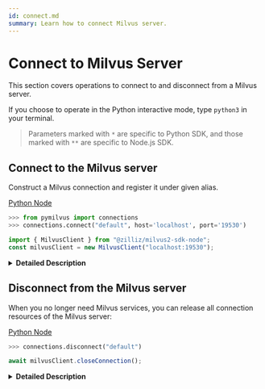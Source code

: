 ```yaml
---
id: connect.md
summary: Learn how to connect Milvus server.
---
```


# Connect to Milvus Server

This section covers operations to connect to and disconnect from a Milvus server.

If you choose to operate in the Python interactive mode, type `python3` in your terminal.

> Parameters marked with `*` are specific to Python SDK, and those marked with `**` are specific to Node.js SDK.


## Connect to the Milvus server

Construct a Milvus connection and register it under given alias.

<div class="multipleCode">
  <a href="?python">Python </a>
  <a href="?javascript">Node</a>
</div>


```python
>>> from pymilvus import connections
>>> connections.connect("default", host='localhost', port='19530')
```

```javascript
import { MilvusClient } from "@zilliz/milvus2-sdk-node";
const milvusClient = new MilvusClient("localhost:19530");
```

<details>
  <summary><b>Detailed Description</b></summary>
<table class="params">
	<thead>
	<tr>
		<th>Parameter</td>
		<th>Description</th>
		<th>Note</th>
	</tr>
	</thead>
	<tbody>
	<tr>
		<td>alias*</td>
		<td>Alias for the Milvus server</td>
    <td>Data type: String<br/>Mandatory</td>
	</tr>
	<tr>
		<td>host*</td>
		<td>IP address of the Milvus server</td>
		<td>Mandatory</td>
	</tr>
	<tr>
		<td>port*</td>
		<td>Port of the Milvus server</td>
		<td>Mandatory</td>
	</tr>
    <tr>
		<td>address**</td>
		<td>Address of the Milvus server.</td>
		<td><code>"server_IP:server_port"</code><br/>Mandatory</td>
	</tr>
	</tbody>
</table>
</details>

## Disconnect from the Milvus server

When you no longer need Milvus services, you can release all connection resources of the Milvus server:

<div class="multipleCode">
  <a href="?python">Python </a>
  <a href="?javascript">Node</a>
</div>


```python
>>> connections.disconnect("default")
```


```javascript
await milvusClient.closeConnection();
```

<details>
  <summary><b>Detailed Description</b></summary>
<table class="params">
	<thead>
	<tr>
		<th>Parameter</td>
		<th>Description</th>
		<th>Note</th>
	</tr>
	</thead>
	<tbody>
	<tr>
		<td>alias*</td>
		<td>Alias for the Milvus server</td>
		<td>Data type: String<br/>Mandatory</td>
	</tr>
	</tbody>
</table>
</details>

